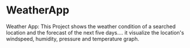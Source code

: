 # WeatherApp
Weather App: This Project shows the weather condition of a searched location and the forecast of the next five days.... it visualize the location's windspeed, humidity, pressure and temperature graph.
